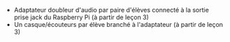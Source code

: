 - Adaptateur doubleur d'audio par paire d'élèves connecté à la sortie prise jack du Raspberry Pi (à partir de leçon 3)
- Un casque/écouteurs par élève branché à l'adaptateur (à partir de leçon 3)
